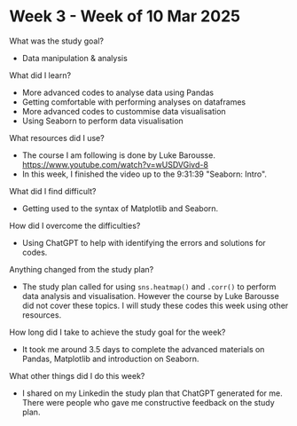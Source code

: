 # Week 3 - Week of 10 Mar 2025

What was the study goal?
- Data manipulation & analysis

What did I learn?
- More advanced codes to analyse data using Pandas
- Getting comfortable with performing analyses on dataframes
- More advanced codes to custommise data visualisation
- Using Seaborn to perform data visualisation

What resources did I use?
- The course I am following is done by Luke Barousse. https://www.youtube.com/watch?v=wUSDVGivd-8
- In this week, I finished the video up to the 9:31:39 "Seaborn: Intro".

What did I find difficult?
- Getting used to the syntax of Matplotlib and Seaborn.

How did I overcome the difficulties?
-  Using ChatGPT to help with identifying the errors and solutions for codes. 

Anything changed from the study plan?
- The study plan called for using ```sns.heatmap()``` and ```.corr()``` to perform data analysis and visualisation. However the course by Luke Barousse did not cover these topics. I will study these codes this week using other resources. 

How long did I take to achieve the study goal for the week?
- It took me around 3.5 days to complete the advanced materials on Pandas, Matplotlib and introduction on Seaborn. 

What other things did I do this week?
- I shared on my Linkedin the study plan that ChatGPT generated for me. There were people who gave me constructive feedback on the study plan.

